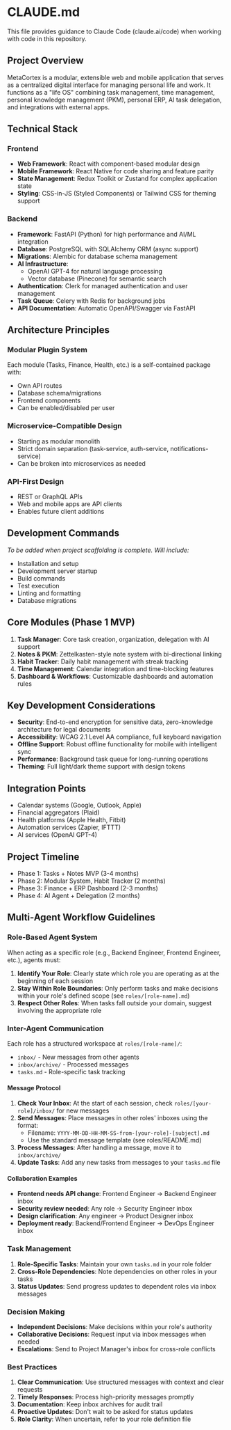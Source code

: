 # CLAUDE.md

This file provides guidance to Claude Code (claude.ai/code) when working with code in this repository.

## Project Overview

MetaCortex is a modular, extensible web and mobile application that serves as a centralized digital interface for managing personal life and work. It functions as a "life OS" combining task management, time management, personal knowledge management (PKM), personal ERP, AI task delegation, and integrations with external apps.

## Technical Stack

### Frontend
- **Web Framework**: React with component-based modular design
- **Mobile Framework**: React Native for code sharing and feature parity
- **State Management**: Redux Toolkit or Zustand for complex application state
- **Styling**: CSS-in-JS (Styled Components) or Tailwind CSS for theming support

### Backend
- **Framework**: FastAPI (Python) for high performance and AI/ML integration
- **Database**: PostgreSQL with SQLAlchemy ORM (async support)
- **Migrations**: Alembic for database schema management
- **AI Infrastructure**: 
  - OpenAI GPT-4 for natural language processing
  - Vector database (Pinecone) for semantic search
- **Authentication**: Clerk for managed authentication and user management
- **Task Queue**: Celery with Redis for background jobs
- **API Documentation**: Automatic OpenAPI/Swagger via FastAPI

## Architecture Principles

### Modular Plugin System
Each module (Tasks, Finance, Health, etc.) is a self-contained package with:
- Own API routes
- Database schema/migrations
- Frontend components
- Can be enabled/disabled per user

### Microservice-Compatible Design
- Starting as modular monolith
- Strict domain separation (task-service, auth-service, notifications-service)
- Can be broken into microservices as needed

### API-First Design
- REST or GraphQL APIs
- Web and mobile apps are API clients
- Enables future client additions

## Development Commands

*To be added when project scaffolding is complete. Will include:*
- Installation and setup
- Development server startup
- Build commands
- Test execution
- Linting and formatting
- Database migrations

## Core Modules (Phase 1 MVP)

1. **Task Manager**: Core task creation, organization, delegation with AI support
2. **Notes & PKM**: Zettelkasten-style note system with bi-directional linking
3. **Habit Tracker**: Daily habit management with streak tracking
4. **Time Management**: Calendar integration and time-blocking features
5. **Dashboard & Workflows**: Customizable dashboards and automation rules

## Key Development Considerations

- **Security**: End-to-end encryption for sensitive data, zero-knowledge architecture for legal documents
- **Accessibility**: WCAG 2.1 Level AA compliance, full keyboard navigation
- **Offline Support**: Robust offline functionality for mobile with intelligent sync
- **Performance**: Background task queue for long-running operations
- **Theming**: Full light/dark theme support with design tokens

## Integration Points

- Calendar systems (Google, Outlook, Apple)
- Financial aggregators (Plaid)
- Health platforms (Apple Health, Fitbit)
- Automation services (Zapier, IFTTT)
- AI services (OpenAI GPT-4)

## Project Timeline

- Phase 1: Tasks + Notes MVP (3-4 months)
- Phase 2: Modular System, Habit Tracker (2 months)
- Phase 3: Finance + ERP Dashboard (2-3 months)
- Phase 4: AI Agent + Delegation (2 months)

## Multi-Agent Workflow Guidelines

### Role-Based Agent System

When acting as a specific role (e.g., Backend Engineer, Frontend Engineer, etc.), agents must:

1. **Identify Your Role**: Clearly state which role you are operating as at the beginning of each session
2. **Stay Within Role Boundaries**: Only perform tasks and make decisions within your role's defined scope (see `roles/[role-name].md`)
3. **Respect Other Roles**: When tasks fall outside your domain, suggest involving the appropriate role

### Inter-Agent Communication

Each role has a structured workspace at `roles/[role-name]/`:
- `inbox/` - New messages from other agents
- `inbox/archive/` - Processed messages  
- `tasks.md` - Role-specific task tracking

#### Message Protocol

1. **Check Your Inbox**: At the start of each session, check `roles/[your-role]/inbox/` for new messages
2. **Send Messages**: Place messages in other roles' inboxes using the format:
   - Filename: `YYYY-MM-DD-HH-MM-SS-from-[your-role]-[subject].md`
   - Use the standard message template (see roles/README.md)
3. **Process Messages**: After handling a message, move it to `inbox/archive/`
4. **Update Tasks**: Add any new tasks from messages to your `tasks.md` file

#### Collaboration Examples

- **Frontend needs API change**: Frontend Engineer → Backend Engineer inbox
- **Security review needed**: Any role → Security Engineer inbox  
- **Design clarification**: Any engineer → Product Designer inbox
- **Deployment ready**: Backend/Frontend Engineer → DevOps Engineer inbox

### Task Management

1. **Role-Specific Tasks**: Maintain your own `tasks.md` in your role folder
2. **Cross-Role Dependencies**: Note dependencies on other roles in your tasks
3. **Status Updates**: Send progress updates to dependent roles via inbox messages

### Decision Making

- **Independent Decisions**: Make decisions within your role's authority
- **Collaborative Decisions**: Request input via inbox messages when needed
- **Escalations**: Send to Project Manager's inbox for cross-role conflicts

### Best Practices

1. **Clear Communication**: Use structured messages with context and clear requests
2. **Timely Responses**: Process high-priority messages promptly
3. **Documentation**: Keep inbox archives for audit trail
4. **Proactive Updates**: Don't wait to be asked for status updates
5. **Role Clarity**: When uncertain, refer to your role definition file